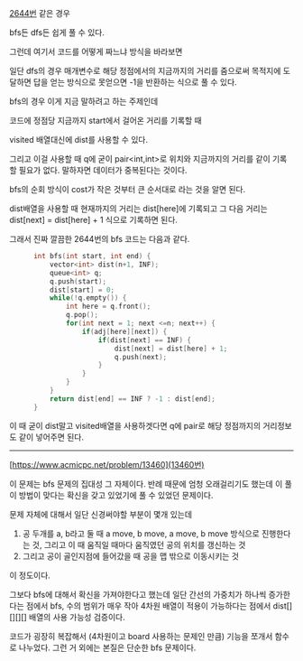 
[2644번](https://www.acmicpc.net/problem/2644) 같은 경우

bfs든 dfs든 쉽게 풀 수 있다.

그런데 여기서 코드를 어떻게 짜느냐 방식을 바라보면

일단 dfs의 경우 매개변수로 해당 정점에서의 지금까지의 거리를 줌으로써
목적지에 도달하면 답을 얻는 방식으로 못얻으면 -1을 반환하는 식으로 풀 수 있다.


bfs의 경우
이게 지금 말하려고 하는 주제인데


코드에 정점당 지금까지 start에서 걸어온 거리를 기록할 때

visited 배열대신에 dist를 사용할 수 있다.

그리고 이걸 사용할 때
q에 굳이 pair<int,int>로 위치와 지금까지의 거리를 같이 기록할 필요가 없다.
말하자면 데이터가 중복된다는 것이다.


bfs의 순회 방식이 cost가 작은 것부터 큰 순서대로 라는 것을 알면 된다.

dist배열을 사용할 때 현재까지의 거리는 dist[here]에 기록되고
그 다음 거리는 dist[next] = dist[here] + 1 식으로 기록하면 된다.


그래서 진짜 깔끔한 2644번의 bfs 코드는 다음과 같다.

```cpp:2644.cpp
      int bfs(int start, int end) {
          vector<int> dist(n+1, INF);
          queue<int> q;
          q.push(start);
          dist[start] = 0;
          while(!q.empty()) {
              int here = q.front();
              q.pop();
              for(int next = 1; next <=n; next++) {
                  if(adj[here][next]) {
                      if(dist[next] == INF) {
                          dist[next] = dist[here] + 1;
                          q.push(next);
                      }
                  }
              }
          }
          return dist[end] == INF ? -1 : dist[end];
      }

```

이 때 굳이 dist말고 visited<bool>배열을 사용하겟다면 q에 pair로 해당 정점까지의 거리정보도 같이 넣어주면 된다.
  
  
  
  
---

  
[https://www.acmicpc.net/problem/13460](13460번) 
  
이 문제는 bfs 문제의 집대성 그 자체이다.
반례 때문에 엄청 오래걸리기도 했는데
이 풀이 방법이 맞다는 확신을 갖고 있었기에 풀 수 있었던 문제이다.

문제 자체에 대해서 일단 신경써야할 부분이 몇개 있는데
1. 공 두개를 a, b라고 둘 때 a move, b move, a move, b move 방식으로 진행한다는 것, 그리고 이 때 움직일 때마다 움직였던 공의 위치를 갱신하는 것
2. 그리고 공이 골인지점에 들어갔을 때 공을 맵 밖으로 이동시키는 것
  
이 정도이다.
  
그보다 bfs에 대해서 확신을 가져야한다고 했는데
일단 간선의 가중치가 하나씩 증가한다는 점에서 bfs, 수의 범위가 매우 작아 4차원 배열이 적용이 가능하다는 점에서 dist[][][][] 배열의 사용 가능성 검증이다.
  
코드가 굉장히 복잡해서 (4차원이고 board 사용하는 문제인 만큼) 기능을 쪼개서 함수로 나누었다.
그런 거 외에는 본질은 단순한 bfs 문제이다.
